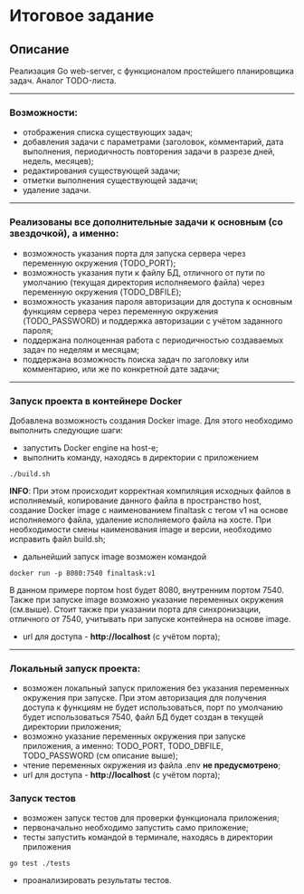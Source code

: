 # Итоговое задание

## Описание
Реализация Go web-server, с функционалом простейшего планировщика задач. Аналог TODO-листа. 

---
### Возможности:

- отображения списка существующих задач;
- добавления задачи с параметрами (заголовок, комментарий, дата выполнения, периодичность повторения задачи в разрезе дней, недель, месяцев);
- редактирования существующей задачи;
- отметки выполнения существующей задачи;
- удаление задачи.
---


### Реализованы все дополнительные задачи к основным (со звездочкой), а именно:
- возможность указания порта для запуска сервера через переменную окружения (TODO_PORT);
- возможность указания пути к файлу БД, отличного от пути по умолчанию (текущая директория исполняемого файла) через переменную окружения (TODO_DBFILE);
- возможность указания пароля авторизации для доступа к основным функциям сервера через переменную окружения (TODO_PASSWORD) и поддержка авторизации с учётом заданного пароля;
- поддержана полноценная работа с периодичностью создаваемых задач по неделям и месяцам;
- поддержана возможность поиска задач по заголовку или комментарию, или же по конкретной дате задачи;
---
### Запуск проекта в контейнере Docker
Добавлена возможность создания Docker image. Для этого необходимо выполнить следующие шаги:
- запустить Docker engine на host-e;
- выполнить команду, находясь в директории с приложением
```
./build.sh
```
**INFO**: При этом происходит корректная компиляция исходных файлов в исполняемый, копирование данного файла в пространство host, создание Docker image с наименованием finaltask с тегом v1 на основе исполняемого файла, удаление исполняемого файла на хосте. При необходимости смены наименования image и версии, необходимо исправить файл build.sh;
- дальнейший запуск image возможен командой
```
docker run -p 8080:7540 finaltask:v1
```
В данном примере портом host будет 8080, внутренним портом 7540. Также при запуске image возможно указание переменных окружения (см.выше). Стоит также при указании порта для синхронизации, отличного от 7540, учитывать при запуске контейнера на основе image. 
- url для доступа - **http://localhost** (с учётом порта);

---

### Локальный запуск проекта:
- возможен локальный запуск приложения без указания переменных окружения при запуске. При этом авторизация для получения доступа к функциям не будет использоваться, порт по умолчанию будет использоваться 7540, файл БД будет создан в текущей директории приложения;
- возможно указание переменных окружения при запуске приложения, а именно: TODO_PORT, TODO_DBFILE, TODO_PASSWORD (см описание выше);
- чтение переменных окружения из файла .env **не предусмотрено**;
- url для доступа - **http://localhost** (с учётом порта);

### Запуск тестов 
- возможен запуск тестов для проверки функционала приложения;
- первоначально необходимо запустить само приложение;
- тесты запустить командой в терминале, находясь в директории приложения
```
go test ./tests
```
- проанализировать результаты тестов.